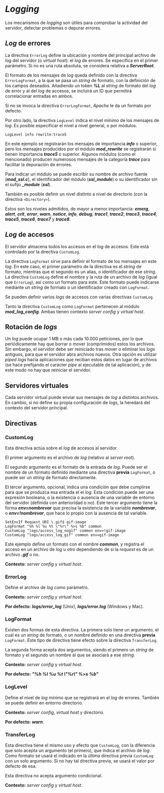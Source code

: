 # *Logging*

Los mecanismos de *logging* son útiles para comprobar la actividad del servidor, detectar problemas o depurar errores.

## *Log* de errores

La directiva `ErrorLog` define la ubicación y nombre del principal archivo de *log* del servidor (o *virtual host*): el *log* de errores. Se especifica en el primer parámetro. Si no es una ruta absoluta, se considera relativa a ***ServerRoot***.

El formato de los mensajes de *log* queda definido con la directiva `ErrorLogFormat`, a la que se pasa un *string* de formato, con la definición de los campos deseados. Añadiendo un token ***%L*** al *string* de formato del *log* de error y al del *log* de accesos, se incluirá un ID que permitirá correlacionar entradas en ambos.

Si no se invoca la directiva `ErrorLogFormat`, *Apache* le da un formato por defecto.

Por otro lado, la directiva `LogLevel` indica el nivel mínimo de los mensajes de *log*. Es posible especificar el nivel a nivel general, o por módulos.

```
LogLevel info rewrite:trace5
```

En este ejemplo se registrarán los mensajes de importancia ***info*** o superior, pero los mensajes producidos por el módulo ***mod_rewrite*** se registrarán si tienen importancia ***trace5*** o superior. Algunos módulos (como el mencionado) producen numerosos mensajes de la categoría ***trace*** para facilitar la depuración de errores.

Para indicar un módulo se puede escribir su nombre de archivo fuente (***mod_ssl.c***), el identificador del módulo (***ssl_module***) o su identificador sin el sufijo ***\_module*** (***ssl***).

También es posible definir un nivel distinto a nivel de directorio (con la directiva `<Directory>`).

Estos son los niveles admitidos, de mayor a menor importancia: ***emerg***, ***alert***, ***crit***, ***error***, ***warn***, ***notice***, ***info***, ***debug***, ***trace1***, ***trace2***, ***trace3***, ***trace4***, ***trace5***, ***trace6***, ***trace7*** y ***trace8***.

## *Log* de accesos

El servidor almacena todos los accesos en el *log* de accesos. Este está controlado por la directiva `CustomLog`.

La directiva `LogFormat` sirve para definir el formato de los mensajes en este *log*. En este caso, el primer parámetro de la directiva es el *string* de formato, mientras que el segundo es un alias, o identificador de ese *string*. La directiva `CustomLog` define el nombre y la ruta de un archivo de *log* (igual que `ErrorLog`), así como un formato para este. Este formato puede indicarse mediante un *string* de formato o un identificador creado con `LogFormat`.

Se pueden definir varios *logs* de accesos con varias directivas `CustomLog`.

Tanto la directiva `CustomLog` como `LogFormat` pertenecen al módulo ***mod_log_config***. Ambas tienen contexto *server config* y *virtual host*.

## Rotación de *logs*

Un *log* puede ocupar 1 MB o más cada 10.000 peticiones, por lo que periódicamente hay que borrar o mover (comprimidos) estos los archivos. Sin embargo, el servidor debe ser reiniciado tras mover o eliminar los *logs* antiguos, para que el servidor abra archivos nuevos. Otra opción es utilizar *piped logs* hacia aplicaciones que reciban estos datos en lugar de archivos (se hace prefijando el carácter *pipe* al ejecutable de tal aplicación), y de este modo no hay que reiniciar el servidor.

## Servidores virtuales

Cada servidor virtual puede enviar sus mensajes de *log* a distintos archivos. En cambio, si no define su propia configuración de *logs*, la heredará del contexto del servidor principal.

## Directivas

### CustomLog

Esta directiva actúa sobre el *log* de accesos al servidor.

El primer argumento es el archivo de *log* (relativo al *server root*).

El segundo argumento es el formato de la entrada de *log*. Puede ser el nombre de un formato definido mediante una directiva **previa** `LogFormat`, o puede ser un *string* de formato directamente.

El tercer argumento, opcional, indica una condición que debe cumplirse para que se produzca esa entrada el el *log*. Esta condición puede ser una expresión booleana, o la existencia o ausencia de una variable de entorno del servidor (definida con anterioridad o no). Este tercer argumento tiene la forma ***env=nombrevar*** que precisa la existencia de la variable ***nombrevar***, o ***env=!nombrevar***, que hace lo propio con la ausencia de tal variable.

```
SetEnvIf Request_URI \.gif$ gif-image
LogFormat "%h %l %u %t \"%r\" %>s %b" common
CustomLog "logs/access_log_nogif" common env=!gif-image
CustomLog "logs/access_log_gif" common env=gif-image
```

Este ejemplo define un formato con el nombre ***common***, y registra el acceso en un archivo de *log* u otro dependiendo de si la *request* es de un archivo ***.gif*** o no.

**Contexto:** *server config* y *virtual host*.

### ErrorLog

Define el archivo de *log* como parámetro.

**Contexto:** *server config* y *virtual host*.

**Por defecto:** ***logs/error_log*** (Unix), ***logs/error.log*** (Windows y Mac).

### LogFormat

Existen dos formas de esta directiva. La primera solo tiene un argumento, el cual es un *string* de formato, o un nombre definido en una directiva **previa** `LogFormat`. Este tipo de directiva tiene efecto sobre la directiva `TransferLog`.

La segunda forma acepta dos argumentos, siendo el primero un *string* de formato y el segundo un nombre al que se asociará a ese *string*.

**Contexto:** *server config* y *virtual host*.

**Por defecto:** ***\"%h %l %u %t \\"%r\\" %>s %b\"***

### LogLevel

Define el nivel de *log* mínimo que se registrará en el *log* de errores. También se puede definir en entorno directorio.

**Contexto:** *server config*, *virtual host* y directorio.

**Por defecto:** ***warn***.

### TransferLog

Esta directiva tiene el mismo uso y efecto que `CustomLog`, con la diferencia que solo acepta un argumento (el primero), que indica el archivo de *log*. Como formato se usará el indicado en la última directiva previa `CustomLog` con un solo argumento. Si no hay tal directiva previa, se usará el valor por defecto de esa.

Esta directiva no acepta argumento condicional.

**Contexto:** *server config* y *virtual host*.

